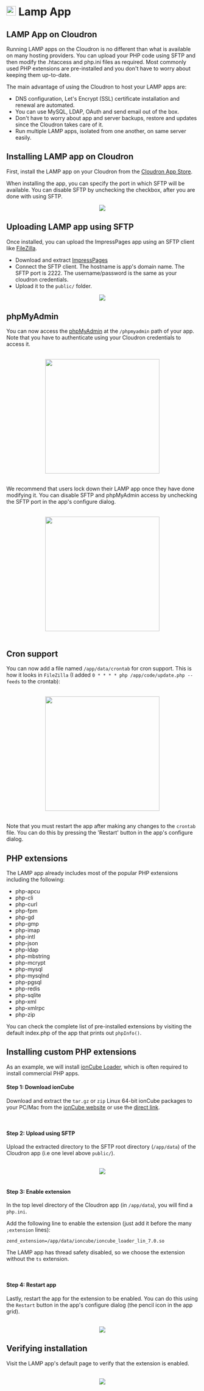 # <img src="/img/lamp-logo.png" width="25px"> Lamp App

## LAMP App on Cloudron

Running LAMP apps on the Cloudron is no different than what is available on
many hosting providers. You can upload your PHP code using SFTP and then modify
the .htaccess and php.ini files as required. Most commonly used PHP extensions
are pre-installed and you don't have to worry about keeping them up-to-date.

The main advantage of using the Cloudron to host your LAMP apps are:
*   DNS configuration, Let's Encrypt (SSL) certificate installation and renewal are automated.
*   You can use MySQL, LDAP, OAuth and send email out of the box.
*   Don't have to worry about app and server backups, restore and updates since the Cloudron takes care of it.
*   Run multiple LAMP apps, isolated from one another, on same server easily.

## Installing LAMP app on Cloudron

First, install the LAMP app on your Cloudron from the [Cloudron App Store](https://cloudron.io/store/lamp.cloudronapp.html).

When installing the app, you can specify the port in which SFTP will be
available. You can disable SFTP by unchecking the checkbox, after you
are done with using SFTP.

<center>
<img src="/blog/img/lamp-install.png" class="shadow">
</center>

## Uploading LAMP app using SFTP

Once installed, you can upload the ImpressPages app using an SFTP client like
[FileZilla](https://filezilla-project.org/).

*   Download and extract [ImpressPages](https://www.impresspages.org/download)
*   Connect the SFTP client. The hostname is app's domain name. The SFTP port is 2222.
    The username/password is the same as your cloudron credentials.
*   Upload it to the `public/` folder.

<center>
<img src="/blog/img/lamp-filezilla.png" class="shadow">
</center>

## phpMyAdmin

You can now access the [phpMyAdmin](https://www.phpmyadmin.net/) at the
`/phpmyadmin` path of your app. Note that you have to authenticate using
your Cloudron credentials to access it.

<br/>
<center>
<img src="/blog/img/phpmyadmin.png" class="shadow" height="300px">
</center>
<br/>

We recommend that users lock down their LAMP app once they have done modifying it.
You can disable SFTP and phpMyAdmin access by unchecking the SFTP port in the
app's configure dialog.

<br/>
<center>
<img src="/blog/img/lamp-disable-sftp.png" class="shadow" height="300px">
</center>
<br/>

## Cron support

You can now add a file named `/app/data/crontab` for cron support. This is
how it looks in `FileZilla` (I added `0 * * * * php /app/code/update.php --feeds`
to the crontab):

<br/>
<center>
<img src="/blog/img/lamp-filezilla-crontab.png" class="shadow" height="300px">
</center>
<br/>

Note that you must restart the app after making any changes to the `crontab`
file. You can do this by pressing the 'Restart' button in the app's configure
dialog.

## PHP extensions

The LAMP app already includes most of the popular PHP extensions including the following:

* php-apcu
* php-cli
* php-curl
* php-fpm
* php-gd
* php-gmp
* php-imap
* php-intl
* php-json
* php-ldap
* php-mbstring
* php-mcrypt
* php-mysql
* php-mysqlnd
* php-pgsql
* php-redis
* php-sqlite
* php-xml
* php-xmlrpc
* php-zip

You can check the complete list of pre-installed extensions by visiting the default index.php
of the app that prints out `phpInfo()`.

## Installing custom PHP extensions

As an example, we will install [ionCube Loader](http://www.ioncube.com/), which is often required
to install commercial PHP apps.

#### Step 1: Download ionCube

Download and extract the `tar.gz` or `zip` Linux 64-bit ionCube packages to your PC/Mac from the
[ionCube website](https://www.ioncube.com/loaders.php) or use the [direct link](http://downloads.ioncube.com/loader_downloads/ioncube_loaders_lin_x86-64.tar.gz).

<br/>

#### Step 2: Upload using SFTP

Upload the extracted directory to the SFTP root directory (`/app/data`) of the Cloudron app
(i.e one level above `public/`).

<br/>

<center>
<img src="/blog/img/lamp-upload-ioncube.png" class="shadow">
</center>

<br/>

#### Step 3: Enable extension

In the top level directory of the Cloudron app (in `/app/data`), you will find a `php.ini`.

Add the following line to enable the extension (just add it before the many `;extension` lines):

```
zend_extension=/app/data/ioncube/ioncube_loader_lin_7.0.so
```

The LAMP app has thread safety disabled, so we choose the extension without the `ts` extension.

<br/>

#### Step 4: Restart app

Lastly, restart the app for the extension to be enabled. You can do this using the `Restart` button
in the app's configure dialog (the pencil icon in the app grid).

<br/>

<center>
<img src="/blog/img/lamp-restart.png" class="shadow">
</center>

## Verifying installation

Visit the LAMP app's default page to verify that the extension is enabled.

<br/>

<center>
<img src="/blog/img/lamp-ioncube-installed.png" class="shadow">
</center>

